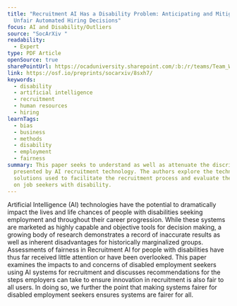 ```yaml
---
title: "Recruitment AI Has a Disability Problem: Anticipating and Mitigating
  Unfair Automated Hiring Decisions"
focus: AI and Disability/Outliers
source: "SocArXiv "
readability:
  - Expert
type: PDF Article
openSource: true
sharePointUrl: https://ocaduniversity.sharepoint.com/:b:/r/teams/Team_WeCount-OptimizingDiversitywithDisabilityODDChannel/Shared%20Documents/Optimizing%20Diversity%20with%20Disability%20(ODD)%20Channel/Hiring%20Systems/Article%20+%20Resources/Recruitment_AI_%20has%20a%20Disability%20Problem.pdf?csf=1&web=1&e=d6tWag
link: https://osf.io/preprints/socarxiv/8sxh7/
keywords:
  - disability
  - artificial intelligence
  - recruitment
  - human resources
  - hiring
learnTags:
  - bias
  - business
  - methods
  - disability
  - employment
  - fairness
summary: This paper seeks to understand as well as attenuate the discrimination
  presented by AI recruitment technology. The authors explore the technological
  solutions used to facilitate the recruitment process and evaluate the impacts
  on job seekers with disability.
---
```

Artificial Intelligence (AI) technologies have the potential to dramatically impact the lives and life chances of people with disabilities seeking employment and throughout their career progression. While these systems are marketed as highly capable and objective tools for decision making, a growing body of research demonstrates a record of inaccurate results as well as inherent disadvantages for historically marginalized groups. Assessments of fairness in Recruitment AI for people with disabilities have thus far received little attention or have been overlooked. This paper examines the impacts to and concerns of disabled employment seekers using AI systems for recruitment and discusses recommendations for the steps employers can take to ensure innovation in recruitment is also fair to all users. In doing so, we further the point that making systems fairer for disabled employment seekers ensures systems are fairer for all.